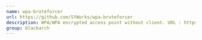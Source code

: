 ```yaml
---
name: wpa-bruteforcer
url: https://github.com/SYWorks/wpa-bruteforcer
description: WPA/WPA encrypted access point without client. URL : https://github.com/SYWorks/wpa-bruteforcer Groups : blackarch blackarch-wireless
group: blackarch
---
```

